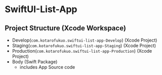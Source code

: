 # SwiftUI-List-App
## Project Structure (Xcode Workspace)
- Develop(`com.kotarofukuo.swiftui-list-app-Develop`) (Xcode Project)
- Staging(`com.kotarofukuo.swiftui-list-app-Staging`) (Xcode Project)
- Production(`com.kotarofukuo.swiftui-list-app-Production`) (Xcode Project)
- Body (Swift Package)
  - includes App Source code
